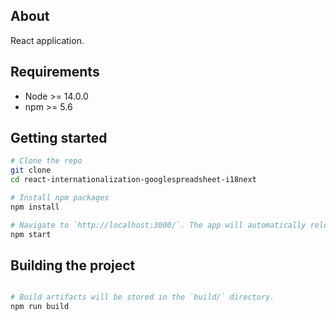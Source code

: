 ## About 
React application.

## Requirements
- Node >= 14.0.0
- npm >= 5.6 
## Getting started

```bash
# Clone the repo
git clone     
cd react-internationalization-googlespreadsheet-i18next  

# Install npm packages
npm install  

# Navigate to `http://localhost:3000/`. The app will automatically reload if you change any of the source files  
npm start  

```
## Building the project

```bash

# Build artifacts will be stored in the `build/` directory.
npm run build

```